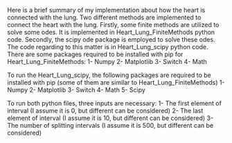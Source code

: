 Here is a brief summary of my implementation about how the heart is connected with the lung. Two different methods are implemented to connect the heart with the lung. Firstly, some finite methods are utilized to solve some odes. It is implemented in Heart_Lung_FiniteMethods python code. Secondly, the scipy ode package is employed to solve these odes. The code regarding to this matter is in Heart_Lung_scipy python code. 
There are some packages  required to be installed with pip for Heart_Lung_FiniteMethods:
   1- Numpy 
   2- Matplotlib 
   3- Switch 
   4- Math 

To run the Heart_Lung_scipy, the following packages are required to be installed with pip (some of them are similar to Heart_Lung_FiniteMethods) 
   1- Numpy
   2- Matplotlib
   3- Switch
   4- Math
   5- Scipy
   


To run both python files, three inputs are necessary:
   1- The first element of interval (I assume it is 0, but different can be considered) 
   2- The last element of interval (I assume it is 10, but different can be considered) 
   3- The number of splitting intervals (I assume it is 500, but different can be considered) 
